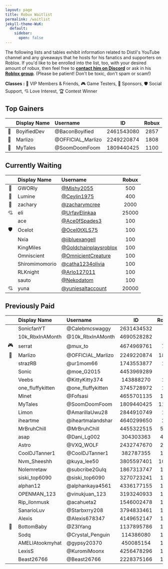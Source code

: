 ```yaml
---
layout: page
title: Robux Waitlist
permalink: /waitlist
jekyll-theme-WuK:
  default:
    sidebar:
      open: false
---
```


The following lists and tables exhibit information related to Distil's YouTube channel and any giveaways that he hosts for his fanatics and supporters on Roblox. If you'd like to be enrolled into the list, too, with your desired amount of robux, then feel free to [__contact him on Discord__](https://discord.gg/2rBcjwjRdC) or ask in his [__Roblox group__](https://www.roblox.com/groups/17260541/Fwiends-4-Life#!/about). (Please be patient! Don't be toxic, don't spam or scam!)

**Classes :** 👑 VIP Members & Friends, 🎮 Game Testers, 💎 Sponsors, 🛡️ Social Support, 💘 Love Interest, 🏆 Contest Winner

## Top Gainers

||Display Name|Username|ID|Robux|
|:---:|:---|:---|:---:|:---:|
|🥇|BoyifiedDev|@BaconBoyified|2461543080|2857|
|🥈|Marlizo|@OFFICIAL_Marlizo|2249220874|1808|
|🥉|MyTales|@SoomDoomFoom|1809440425|1100|

## Currently Waiting

||Display Name|Username|Robux|
|:---:|:---|:---|:---:|
|👑|GWORly|[@Mishy2055](https://www.roblox.com/users/4765595653/profile)|500|
|👑|Lumine|[@Ceylin1975](https://www.roblox.com/users/66893126/profile)|400|
|👑|zachary|[@zacharymcree](https://www.roblox.com/users/920423632/profile)|2000|
|💘|eli|[@UrfavElinkaa](https://www.roblox.com/users/3658555516/profile)|25000|
||ace|[@Ace0fSpades3](https://www.roblox.com/users/337810255/profile)|100|
|🛡️|Ocelot|[@Ocel0tXLS75](https://www.roblox.com/users/1840936673/profile)|100|
||Nxia|[@iibluexangell](https://www.roblox.com/users/1867525075/profile)|100|
||KingMiles|[@Goldchainplaysroblox](https://www.roblox.com/users/364682372/profile)|100|
||Omniscient|[@OmnicientCreature](https://www.roblox.com/users/557424545/profile)|100|
||Shiromimomorio|[@catha1234olivia](https://www.roblox.com/users/2550170007/profile)|100|
||RLKnight|[@Arlo127011](https://www.roblox.com/users/4922875592/profile)|100|
||sauto|[@Nekodatom](https://www.roblox.com/users/4809616892/profile)|100|
|💘|yuna|[@yuniesaltaccount](https://www.roblox.com/users/4563548177/profile)|20000|

## Previously Paid

||Display Name|Username|ID|Robux|
|:---:|:---|:---|:---:|:---:|
||SonicfanYT|@Calebmcswaggy|2631434532|2|
||10k_RbxInAMonth|@10k_RbxInAMonth|4690528282|2|
|🎮|serrat|@mux_to|4674969761|72|
|👑|Marlizo|@OFFICIAL_Marlizo|2249220874|1808|
||strazRB|@ur1mom66|1743553877|18|
||Sonic|@moe_G2015|4453969289|5|
||Veebs|@KittyKitty374|143888270|10|
||one_fluffykitten|@one_fluffykitten|3745728972|10|
||Minet|@Fofsasi|4655701135|180|
||MyTales|@SoomDoomFoom|1809440425|1100|
||Limon|@AmarillaUwu28|2844910749|10|
||iheartme|@iheartmalandshar|4640299650|20|
||MrBruhChill|@MrBruhChill|4455322515|500|
||asap|@Dani_Lg002|304303363|400|
||Astro|@VXQ_WOLF|2432747670|242|
||CoolDJTanner1|@CoolDJTanner1|382787355|130|
||Nvm_Sheeshh|@kuya_lee50|3805597401|1000|
||Nolemretaw|@subcribe2Gulq|1867313747|100|
||siski_top6090|@siski_top6090|3270723241|125|
||alphan12|@alphankaya4561|4336177155|100|
||OPENMAN_123|@vinukjuan_123|3193240933|100|
||Rip_ilonmusk|@acahueta2|1546002478|110|
||SanarioLuv|@Starbxrry208|3794833461|120|
||Alexis|@Alexis678347|4149652147|100|
|👑|BottomBaby|@Z3IYang|1137895786|181|
||Sodq|@Crystal_Penguin|114386080|145|
||AMELIAtookmyhat|@gypsy20370|450085154|100|
||LexisS|@KuromiMoonx|4256478296|100|
||Beast26766|@Beast26766|2228375166|100|
